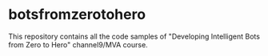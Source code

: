 # botsfromzerotohero
This repository contains all the code samples of "Developing Intelligent Bots from Zero to Hero" channel9/MVA course.
